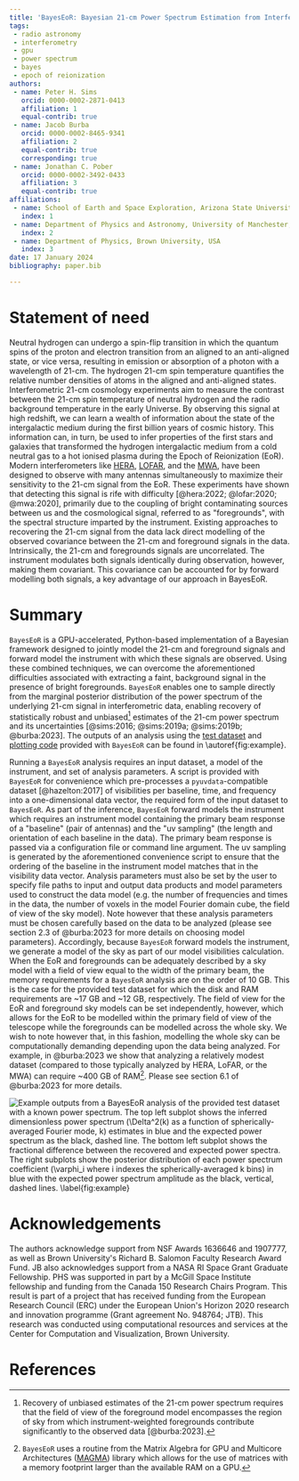 ```yaml
---
title: 'BayesEoR: Bayesian 21-cm Power Spectrum Estimation from Interferometric Visibilities'
tags:
 - radio astronomy
 - interferometry
 - gpu
 - power spectrum
 - bayes
 - epoch of reionization
authors:
 - name: Peter H. Sims
   orcid: 0000-0002-2871-0413
   affiliation: 1
   equal-contrib: true
 - name: Jacob Burba
   orcid: 0000-0002-8465-9341
   affiliation: 2
   equal-contrib: true
   corresponding: true
 - name: Jonathan C. Pober
   orcid: 0000-0002-3492-0433
   affiliation: 3
   equal-contrib: true
affiliations:
 - name: School of Earth and Space Exploration, Arizona State University, USA
   index: 1
 - name: Department of Physics and Astronomy, University of Manchester, UK
   index: 2
 - name: Department of Physics, Brown University, USA
   index: 3
date: 17 January 2024
bibliography: paper.bib

---
```


# Statement of need

Neutral hydrogen can undergo a spin-flip transition in which the quantum spins of the proton and electron transition from an aligned to an anti-aligned state, or vice versa, resulting in emission or absorption of a photon with a wavelength of 21-cm. The hydrogen 21-cm spin temperature quantifies the relative number densities of atoms in the aligned and anti-aligned states. Interferometric 21-cm cosmology experiments aim to measure the contrast between the 21-cm spin temperature of neutral hydrogen and the radio background temperature in the early Universe. By observing this signal at high redshift, we can learn a wealth of information about the state of the intergalactic medium during the first billion years of cosmic history.  This information can, in turn, be used to infer properties of the first stars and galaxies that transformed the hydrogen intergalactic medium from a cold neutral gas to a hot ionised plasma during the Epoch of Reionization (EoR). Modern interferometers like [HERA](http://reionization.org/), [LOFAR](https://www.mpifr-bonn.mpg.de/en/lofar), and the [MWA](http://www.mwatelescope.org/), have been designed to observe with many antennas simultaneously to maximize their sensitivity to the 21-cm signal from the EoR. These experiments have shown that detecting this signal is rife with difficulty [@hera:2022; @lofar:2020; @mwa:2020], primarily due to the coupling of bright contaminating sources between us and the cosmological signal, referred to as "foregrounds", with the spectral structure imparted by the instrument. Existing approaches to recovering the 21-cm signal from the data lack direct modelling of the observed covariance between the 21-cm and foreground signals in the data.  Intrinsically, the 21-cm and foregrounds signals are uncorrelated.  The instrument modulates both signals identically during observation, however, making them covariant. This covariance can be accounted for by forward modelling both signals, a key advantage of our approach in BayesEoR.

# Summary

`BayesEoR` is a GPU-accelerated, Python-based implementation of a Bayesian framework designed to jointly model the 21-cm and foreground signals and forward model the instrument with which these signals are observed. Using these combined techniques, we can overcome the aforementioned difficulties associated with extracting a faint, background signal in the presence of bright foregrounds. `BayesEoR` enables one to sample directly from the marginal posterior distribution of the power spectrum of the underlying 21-cm signal in interferometric data, enabling recovery of statistically robust and unbiased[^1] estimates of the 21-cm power spectrum and its uncertainties [@sims:2016; @sims:2019a; @sims:2019b; @burba:2023]. The outputs of an analysis using the [test dataset](https://bayeseor.readthedocs.io/en/latest/usage.html#test-dataset) and [plotting code](https://bayeseor.readthedocs.io/en/latest/usage.html#analyzing-bayeseor-outputs) provided with `BayesEoR` can be found in \autoref{fig:example}.

Running a `BayesEoR` analysis requires an input dataset, a model of the instrument, and set of analysis parameters.  A script is provided with `BayesEoR` for convenience which pre-processes a `pyuvdata`-compatible dataset [@hazelton:2017] of visibilities per baseline, time, and frequency into a one-dimensional data vector, the required form of the input dataset to `BayesEoR`.  As part of the inference, `BayesEoR` forward models the instrument which requires an instrument model containing the primary beam response of a "baseline" (pair of antennas) and the "uv sampling" (the length and orientation of each baseline in the data).  The primary beam response is passed via a configuration file or command line argument.  The uv sampling is generated by the aforementioned convenience script to ensure that the ordering of the baseline in the instrument model matches that in the visibility data vector.  Analysis parameters must also be set by the user to specify file paths to input and output data products and model parameters used to construct the data model (e.g. the number of frequencies and times in the data, the number of voxels in the model Fourier domain cube, the field of view of the sky model).  Note however that these analysis parameters must be chosen carefully based on the data to be analyzed (please see section 2.3 of @burba:2023 for more details on choosing model parameters).  Accordingly, because `BayesEoR` forward models the instrument, we generate a model of the sky as part of our model visibilities calculation.  When the EoR and foregrounds can be adequately described by a sky model with a field of view equal to the width of the primary beam, the memory requirements for a `BayesEoR` analysis are on the order of 10 GB.  This is the case for the provided test dataset for which the disk and RAM requirements are ~17 GB and ~12 GB, respectively.  The field of view for the EoR and foreground sky models can be set independently, however, which allows for the EoR to be modelled within the primary field of view of the telescope while the foregrounds can be modelled across the whole sky.  We wish to note however that, in this fashion, modelling the whole sky can be computationally demanding depending upon the data being analyzed.  For example, in @burba:2023 we show that analyzing a relatively modest dataset (compared to those typically analyzed by HERA, LoFAR, or the MWA) can require ~400 GB of RAM[^2]. Please see section 6.1 of @burba:2023 for more details.

[^1]: Recovery of unbiased estimates of the 21-cm power spectrum requires that the field of view of the foreground model encompasses the region of sky from which instrument-weighted foregrounds contribute significantly to the observed data [@burba:2023].
[^2]: `BayesEoR` uses a routine from the Matrix Algebra for GPU and Multicore Architectures ([MAGMA](https://icl.utk.edu/magma/)) library which allows for the use of matrices with a memory footprint larger than the available RAM on a GPU.

![Example outputs from a `BayesEoR` analysis of the provided test dataset with a known power spectrum. The top left subplot shows the inferred dimensionless power spectrum ($\Delta^2(k)$ as a function of spherically-averaged Fourier mode, $k$) estimates in blue and the expected power spectrum as the black, dashed line. The bottom left subplot shows the fractional difference between the recovered and expected power spectra. The right subplots show the posterior distribution of each power spectrum coefficient ($\varphi_i$ where $i$ indexes the spherically-averaged $k$ bins) in blue with the expected power spectrum amplitude as the black, vertical, dashed lines. \label{fig:example}](../test_data/test_data_results.png)

# Acknowledgements

The authors acknowledge support from NSF Awards 1636646 and 1907777, as well as Brown University's Richard B. Salomon Faculty Research Award Fund. JB also acknowledges support from a NASA RI Space Grant Graduate Fellowship. PHS was supported in part by a McGill Space Institute fellowship and funding from the Canada 150 Research Chairs Program. This result is part of a project that has received funding from the European Research Council (ERC) under the European Union's Horizon 2020 research and innovation programme (Grant agreement No. 948764; JTB). This research was conducted using computational resources and services at the Center for Computation and Visualization, Brown University.

# References
